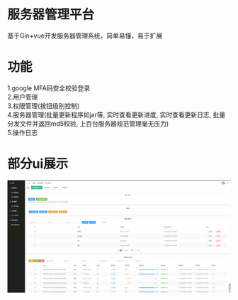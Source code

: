 # 服务器管理平台
基于Gin+vue开发服务器管理系统，简单易懂，易于扩展

# 功能
1.google MFA码安全校验登录  
2.用户管理  
3.权限管理(按钮级别控制)  
4.服务器管理(批量更新程序如jar等, 实时查看更新进度, 实时查看更新日志, 批量分发文件并返回md5校验, 上百台服务器规范管理毫无压力)  
5.操作日志  

# 部分ui展示
![servers](servers.png)  
